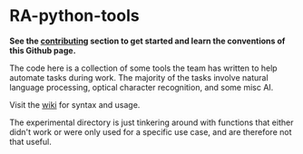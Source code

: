 # RA-python-tools

**See the [contributing](https://github.com/haltosan/RA-python-tools/wiki/Contributing) section to get started and learn the conventions of this Github page.**

The code here is a collection of some tools the team has written to help automate tasks during work. The majority of the tasks involve natural language processing, optical character recognition, and some misc AI.

Visit the [wiki](https://github.com/haltosan/RA-python-tools/wiki) for syntax and usage.

The experimental directory is just tinkering around with functions that either didn't work or were only used for a specific use case, and are therefore not that useful.
